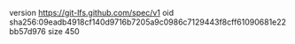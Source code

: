 version https://git-lfs.github.com/spec/v1
oid sha256:09eadb4918cf140d9716b7205a9c0986c7129443f8cff61090681e22bb57d976
size 450
